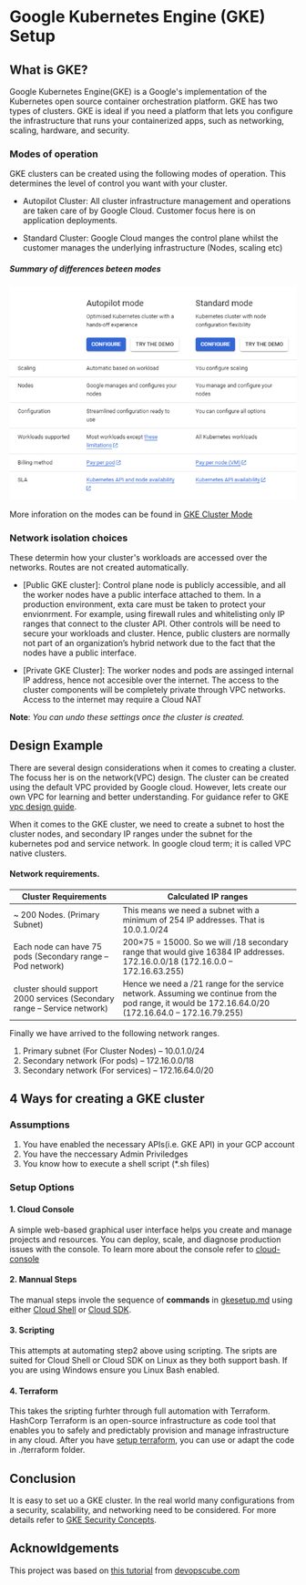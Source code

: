 # Google Kubernetes Engine (GKE) Setup

## What is GKE?
Google Kubernetes Engine(GKE) is a Google's implementation of the Kubernetes open source container orchestration platform. GKE has two types of clusters. GKE is ideal if you need a platform that lets you configure the infrastructure that runs your containerized apps, such as networking, scaling, hardware, and security. 

### Modes of operation
GKE clusters can be created using the following modes of operation. This determines the level of control you want with your cluster.

* Autopilot Cluster: All cluster infrastructure management and operations are taken care of by Google Cloud. Customer focus here is on application deployments. 

* Standard Cluster: Google Cloud manges the control plane whilst the customer manages the underlying infrastructure (Nodes, scaling etc)

##### Summary of differences beteen modes
![Autopilot vs Standard](./img/clustermode.png)

More inforation on the modes can be found in [GKE Cluster Mode](https://cloud.google.com/kubernetes-engine/docs/concepts/cluster-architecture?_ga=2.208064722.-1396940121.1686217398) 

### Network isolation choices
These determin how your cluster's workloads are accessed over the networks. Routes are not created automatically.

* [Public GKE cluster]: Control plane node is publicly accessible, and all the worker nodes have a public interface attached to them. In a production environment, exta care must be taken to protect your envionrment. For example, using firewall rules and whitelisting only IP ranges that connect to the cluster API. Other controls will be need to secure your workloads and cluster. Hence, public clusters are normally not part of an organization’s hybrid network due to the fact that the nodes have a public interface.

* [Private GKE Cluster]: The worker nodes and pods are assinged internal IP address, hence not accesible over the internet. The access to the cluster components will be completely private through VPC networks. Access to the internet may require a Cloud NAT

**Note**: _You can undo these settings once the cluster is created._


## Design Example

There are several design considerations when it comes to creating a cluster. The focuss her is on the network(VPC) design. The cluster can be created using the default VPC provided by Google cloud. However, lets create our own VPC for learning and better understanding. For guidance refer to GKE [vpc design guide](https://cloud.google.com/kubernetes-engine/docs/best-practices/networking#vpc-design).

When it comes to the GKE cluster, we need to create a subnet to host the cluster nodes, and secondary IP ranges under the subnet for the kubernetes pod and service network. In google cloud term; it is called VPC native clusters.

#### Network requirements.

| Cluster Requirements | Calculated IP ranges |
|----------------------| ---------------------|
|~ 200 Nodes. (Primary Subnet)| This means we need a subnet with a minimum of 254 IP addresses. That is 10.0.1.0/24|
|Each node can have 75 pods (Secondary range – Pod network)	| 200×75 = 15000. So we will /18 secondary range that would give 16384 IP addresses.   172.16.0.0/18 (172.16.0.0 – 172.16.63.255)|
| cluster should support 2000 services (Secondary range – Service network) |Hence we need a /21 range for the service network. Assuming we continue from the pod range, it would be 172.16.64.0/20 (172.16.64.0 – 172.16.79.255) |

Finally we have arrived to the following network ranges.
1.  Primary subnet (For Cluster Nodes) – 10.0.1.0/24
2.  Secondary network (For pods) – 172.16.0.0/18
3.  Secondary network (For services) – 172.16.64.0/20


## 4 Ways for creating a GKE cluster

### Assumptions
1. You have enabled the necessary APIs(i.e. GKE API) in your GCP account
2. You have the neccessary Admin Priviledges
3. You know how to execute a shell script (*.sh files)

### Setup Options
#### 1. Cloud Console 
A simple web-based graphical user interface helps you create and manage projects and resources. You can deploy, scale, and diagnose production issues with the console. To learn more about the console refer to [cloud-console](https://cloud.google.com/cloud-console) 

#### 2. Mannual Steps
The manual steps invole the sequence of **commands** in [gkesetup.md](./manual/gkesetup.md) using either [Cloud Shell](https://cloud.google.com/shell) or [Cloud SDK](https://cloud.google.com/sdk). 

#### 3. Scripting
This attempts at automating step2 above using scripting. The sripts are suited for Cloud Shell or Cloud SDK on Linux as they both support bash. If you are using Windows ensure you Linux Bash enabled.

#### 4. Terraform
This takes the sripting furhter through full automation with Terraform. HashCorp Terraform is an open-source infrastructure as code tool that enables you to safely and predictably provision and manage infrastructure in any cloud. After you have [setup terraform](https://developer.hashicorp.com/terraform/downloads?product_intent=terraform), you can use or adapt the code in ./terraform folder.


## Conclusion
It is easy to set uo a GKE cluster. In the real world many configurations from a security, scalability, and networking need to be considered. For more details refer to [GKE Security Concepts](https://cloud.google.com/kubernetes-engine/docs/concepts/security-overview).

## Acknowldgements 
This project was based on [this tutorial](https://devopscube.com/setup-kubernetes-cluster-google-cloud/) from [devopscube.com](https://devopscube.com/)